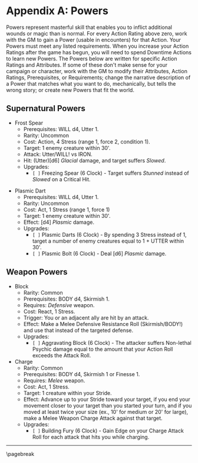 # Appendix A: Powers

Powers represent masterful skill that enables you to inflict additional wounds or magic than is normal. For every Action Rating above zero, work with the GM to gain a Power (usable in encounters) for that Action. Your Powers must meet any listed requirements. When you increase your Action Ratings after the game has begun, you will need to spend Downtime Actions to learn new Powers. The Powers below are written for specific Action Ratings and Attributes. If some of these don't make sense for your campaign or character, work with the GM to modify their Attributes, Action Ratings, Prerequisites, or Requirements; change the narrative description of a Power that matches what you want to do, mechanically, but tells the wrong story; or create new Powers that fit the world.

## Supernatural Powers

* Frost Spear
    * Prerequisites: WILL d4, Utter 1.
    * Rarity: Uncommon
    * Cost: Action, 4 Stress (range 1, force 2, condition 1).
    * Target: 1 enemy creature within 30'.
    * Attack: Utter/WILL! vs IRON.
    * Hit: (Utter)[d6] *Glacial* damage, and target suffers *Slowed*.
    * Upgrades:
        - `[ ]` Freezing Spear (6 Clock) - Target suffers *Stunned* instead of *Slowed* on a Critical Hit.
- Plasmic Dart
    - Prerequisites: WILL d4, Utter 1.
    * Rarity: Uncommon
    - Cost: Act, 1 Stress (range 1, force 1)
    - Target: 1 enemy creature within 30'.
    - Effect: [d4] *Plasmic* damage.
    - Upgrades:
        - `[ ]` Plasmic Darts (6 Clock) - By spending 3 Stress instead of 1, target a number of enemy creatures equal to 1 + UTTER within 30'.
        - `[ ]` Plasmic Bolt (6 Clock) - Deal [d6] *Plasmic* damage.

## Weapon Powers

* Block
    * Rarity: Common
    * Prerequisites: BODY d4, Skirmish 1.
    * Requires: *Defensive* weapon.
    * Cost: React, 1 Stress.
    * Trigger: You or an adjacent ally are hit by an attack.
    * Effect: Make a Melee Defensive Resistance Roll (Skirmish/BODY!) and use that instead of the targeted defense.
    * Upgrades:
        * `[ ]` Aggravating Block (6 Clock) - The attacker suffers Non-lethal Psychic damage equal to the amount that your Action Roll exceeds the Attack Roll.
* Charge
    * Rarity: Common
    * Prerequisites: BODY d4, Skirmish 1 or Finesse 1.
    * Requires: *Melee* weapon.
    * Cost: Act, 1 Stress.
    * Target: 1 creature within your Stride.
    * Effect: Advance up to your Stride toward your target, if you end your movement closer to your target than you started your turn, and if you moved at least twice your size (ex., 10' for medium or 20' for large), make a Melee Weapon Charge Attack against that target.
    * Upgrades:
        * `[ ]` Building Fury (6 Clock) - Gain Edge on your Charge Attack Roll for each attack that hits you while charging.

* * * * * * * * * * * * * * * * * * * * * * * * * * * * * * * * * * * * * * * *

\pagebreak

